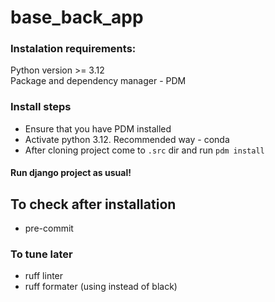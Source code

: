 # base_back_app

### Instalation requirements: 
Python version >= 3.12  
Package and dependency manager - PDM

### Install steps
* Ensure that you have PDM installed
* Activate python 3.12. Recommended way - conda
* After cloning project come to `.src` dir and run `pdm install` 

#### Run django project as usual!

## To check after installation
* pre-commit 

### To tune later
* ruff linter
* ruff formater (using instead of black)